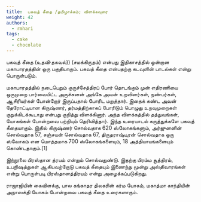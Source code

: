 ```yaml
---
title: 	பகவத் கீதை /தமிழாக்கம்; விளக்கவுரை
weight: 42
authors:
  - rmhari
tags:
  - cake
  - chocolate
---
```


பகவத் கீதை  (உதவி·தகவல்)) (சமக்கிருதம்) என்பது இதிகாசத்தில் ஒன்றான மகாபாரதத்தின் ஒரு பகுதியாகும். பகவத் கீதை என்பதற்கு கடவுளின் பாடல்கள் என்று பொருள்படும்.

மகாபாரதத்தில் நடைபெறும் குருச்சேத்திரப் போர் தொடங்கும் முன் எதிரணியை ஒருமுறை பார்வையிட்ட அருச்சுனன் அங்கே அவன் உறவினர்கள், நண்பர்கள், ஆசிரியர்கள் போன்றோர் இருப்பதால் போரிட மறுத்தார். இதைக் கண்ட அவன் தேரோட்டியான கிருஷ்ணர், தர்மத்திற்காகப் போரிடும் பொழுது உறவுமுறைகள் குறுக்கிடக்கூடாது என்பது குறித்து விளக்கினார். அந்த விளக்கத்தில் தத்துவங்கள், யோகங்கள் போன்றவை பற்றியும் தெரிவித்தார். இந்த உரையாடல் கருத்துக்களே பகவத் கீதையாகும். இதில் கிருஷ்ணர் சொல்வதாக 620 ஸ்லோகங்களும், அர்ஜுனனின் சொல்வதாக 57, சஞ்சயன் சொல்வதாக 67, திருதராஷ்டிரன் சொல்வதாக ஒரு ஸ்லோகம் என மொத்தமாக 700 ஸ்லோகங்களையும், 18 அத்தியாயங்களையும் கொண்டதாகும்.[1]

இந்நூலை பிரஸ்தான த்ரயம் என்றும் சொல்வதுண்டு. இதற்கு பிரம்ம சூத்திரம், உபநிஷத்துகள் ஆகியவற்றோடு பகவத் கீதையும் இணைந்து மூன்று அஸ்திவாரங்கள் என்று பொருள்படி பிரஸ்தானத்திரயம் என்று அழைக்கப்படுகிறது.

ராஜாஜியின் கைவிளக்கு, பால கங்காதர திலகரின் கர்ம யோகம், மகாத்மா காந்தியின் அநாஸக்தி யோகம் போன்றவை பகவத் கீதை உரைகளாகும்.